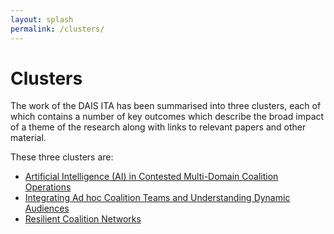 ```yaml
---
layout: splash
permalink: /clusters/
---
```


# Clusters

The work of the DAIS ITA has been summarised into three clusters, each of which contains a number of key outcomes
which describe the broad impact of a theme of the research along with links to relevant papers and other material.

These three clusters are:

* [Artificial Intelligence (AI) in Contested Multi-Domain Coalition Operations](/AI_Cluster/)
* [Integrating Ad hoc Coalition Teams and Understanding Dynamic Audiences](/Integrating_Cluster/)
* [Resilient Coalition Networks](/Resilient_Cluster/)
